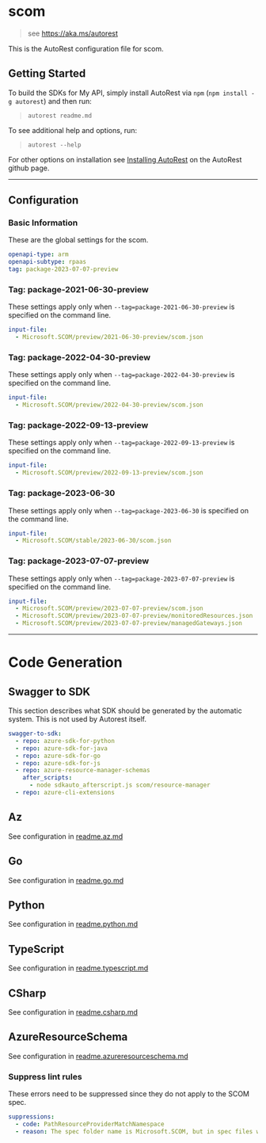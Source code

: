 # scom

> see https://aka.ms/autorest

This is the AutoRest configuration file for scom.

## Getting Started

To build the SDKs for My API, simply install AutoRest via `npm` (`npm install -g autorest`) and then run:

> `autorest readme.md`

To see additional help and options, run:

> `autorest --help`

For other options on installation see [Installing AutoRest](https://aka.ms/autorest/install) on the AutoRest github page.

---

## Configuration

### Basic Information

These are the global settings for the scom.

```yaml
openapi-type: arm
openapi-subtype: rpaas
tag: package-2023-07-07-preview
```

### Tag: package-2021-06-30-preview

These settings apply only when `--tag=package-2021-06-30-preview` is specified on the command line.

```yaml $(tag) == 'package-2021-06-30-preview'
input-file:
  - Microsoft.SCOM/preview/2021-06-30-preview/scom.json
```

### Tag: package-2022-04-30-preview

These settings apply only when `--tag=package-2022-04-30-preview` is specified on the command line.

```yaml $(tag) == 'package-2022-04-30-preview'
input-file:
  - Microsoft.SCOM/preview/2022-04-30-preview/scom.json
```

### Tag: package-2022-09-13-preview

These settings apply only when `--tag=package-2022-09-13-preview` is specified on the command line.

```yaml $(tag) == 'package-2022-09-13-preview'
input-file:
  - Microsoft.SCOM/preview/2022-09-13-preview/scom.json
```

### Tag: package-2023-06-30

These settings apply only when `--tag=package-2023-06-30` is specified on the command line.

```yaml $(tag) == 'package-2023-06-30'
input-file:
  - Microsoft.SCOM/stable/2023-06-30/scom.json
```

### Tag: package-2023-07-07-preview

These settings apply only when `--tag=package-2023-07-07-preview` is specified on the command line.

```yaml $(tag) == 'package-2023-07-07-preview'
input-file:
  - Microsoft.SCOM/preview/2023-07-07-preview/scom.json
  - Microsoft.SCOM/preview/2023-07-07-preview/monitoredResources.json
  - Microsoft.SCOM/preview/2023-07-07-preview/managedGateways.json
```
---

# Code Generation

## Swagger to SDK

This section describes what SDK should be generated by the automatic system.
This is not used by Autorest itself.

```yaml $(swagger-to-sdk)
swagger-to-sdk:
  - repo: azure-sdk-for-python
  - repo: azure-sdk-for-java
  - repo: azure-sdk-for-go
  - repo: azure-sdk-for-js
  - repo: azure-resource-manager-schemas
    after_scripts:
      - node sdkauto_afterscript.js scom/resource-manager
  - repo: azure-cli-extensions
```
## Az

See configuration in [readme.az.md](./readme.az.md)

## Go

See configuration in [readme.go.md](./readme.go.md)

## Python

See configuration in [readme.python.md](./readme.python.md)

## TypeScript

See configuration in [readme.typescript.md](./readme.typescript.md)

## CSharp

See configuration in [readme.csharp.md](./readme.csharp.md)

## AzureResourceSchema

See configuration in [readme.azureresourceschema.md](./readme.azureresourceschema.md)

### Suppress lint rules

These errors need to be suppressed since they do not apply to the SCOM spec.

``` yaml
suppressions:
  - code: PathResourceProviderMatchNamespace
  - reason: The spec folder name is Microsoft.SCOM, but in spec files we have defined Microsoft.Scom in previous versions. This error is coming up because we want to use Microsoft.Scom in latest API versions. If we use Microsoft.SCOM in the latest version, we get PathResourceProviderNamePascalCase error, and also we get Swagger MISSING_APIS_IN_DEFAULT_TAG Avocado error, since in the previous version we used Microsoft.Scom. To avoid all this, we are suppressing this one alert to solve all these issues.
```
